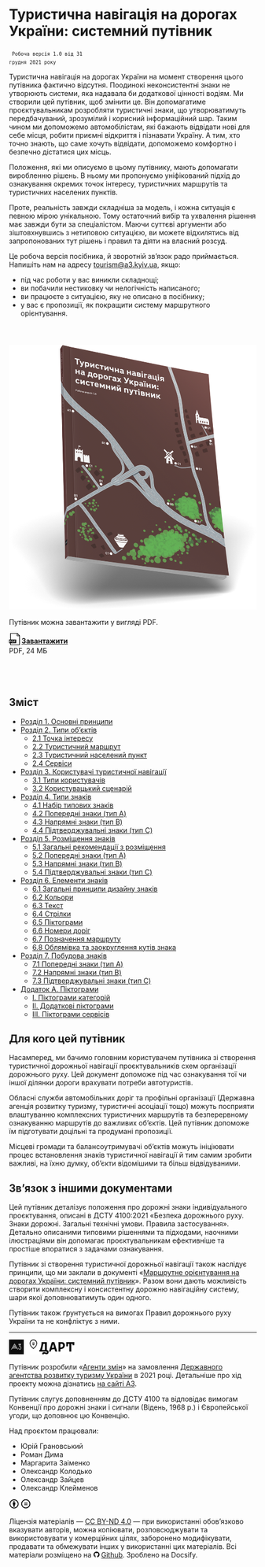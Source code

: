 # Туристична навігація на дорогах України: системний путівник

<code class="caption highlight"><small>
  Робоча версія 1.0 від 31 грудня 2021 року
</small></code>

Туристична навігація на дорогах України на момент створення цього путівника фактично відсутня. Поодинокі неконсистентні знаки не утворюють системи, яка надавала би додаткової цінності водіям. Ми створили цей путівник, щоб змінити це. Він допомагатиме проєктувальникам розробляти туристичні знаки, що утворюватимуть передбачуваний, зрозумілий і корисний інформаційний шар. Таким чином ми допоможемо автомобілістам, які бажають відвідати нові для себе місця, робити приємні відкриття і пізнавати Україну. А тим, хто точно знають, що саме хочуть відвідати, допоможемо комфортно і безпечно дістатися цих місць.

Положення, які ми описуємо в цьому путівнику, мають допомагати виробленню рішень. В ньому ми пропонуємо уніфікований підхід до ознакування окремих точок інтересу, туристичних маршрутів та туристичних населених пунктів.

Проте, реальність завжди складніша за модель, і кожна ситуація є певною мірою унікальною. Тому остаточний вибір та ухвалення рішення має завжди бути за спеціалістом. Маючи суттєві аргументи або зіштовхнувшись з нетиповою ситуацією, ви можете відхилятись від запропонованих тут рішень і правил та діяти на власний розсуд.

Це робоча версія посібника, й зворотній зв’язок радо приймається. Напишіть нам на адресу tourism@a3.kyiv.ua, якщо:
* під час роботи у вас виникли складнощі;
* ви побачили нестиковку чи нелогічність написаного;
* ви працюєте з ситуацією, яку не описано в посібнику;
* у вас є пропозиції, як покращити систему маршрутного орієнтування.



<div class="bg-light" style="min-height: 180px; margin: 4em 0 6em 0;">

  <div class="left-col">
    <a href="/PDF/DART-TouristRoadSigns-Guide-v.1.0.pdf" target="_blank">
      <img src="assets/img/DART-TouristRoadSigns-Guide-Mockup.png" class="">
    </a>
  </div>

  <div class="right-col">
    <p>Путівник можна завантажити у&nbsp;вигляді PDF.</p>
    <a href="/PDF/DART-TouristRoadSigns-Guide-v.1.0.pdf" target="_blank" style="font-weight: 700;">
      <img height="24" src="assets/img/filetype-pdf.svg" style="margin-bottom: -0.2em; margin-right: 0.2em;">Завантажити
    </a>
    <p class="caption" style="margin-top: 0.2em;">PDF, 24 МБ</p>
  </div>

</div>



## Зміст

* [Розділ 1. Основні принципи](              1-principles.md)
* [Розділ 2. Типи об’єктів](                 2-object-types)
  * [ 2.1 Точка інтересу](                   2-object-types?id=_)
  * [ 2.2 Туристичний маршрут](              )
  * [ 2.3 Туристичний населений пункт](        )
  * [ 2.4 Сервіси](                  )
* [Розділ 3. Користувачі туристичної навігації](     )
  * [ 3.1 Типи користувачів](              )
  * [ 3.2 Користувацький сценарій](          )
* [Розділ 4. Типи знаків](               )
  * [ 4.1 Набір типових знаків](           )
  * [ 4.2 Попередні знаки (тип A)](          )
  * [ 4.3 Напрямні знаки (тип B)](           )
  * [ 4.4 Підтверджувальні знаки (тип C)](       )
* [Розділ 5. Розміщення знаків](             )
  * [ 5.1 Загальні рекомендації з розміщення](     )
  * [ 5.2 Попередні знаки (тип A)](          )
  * [ 5.3 Напрямні знаки (тип B)](           )
  * [ 5.4 Підтверджувальні знаки (тип C)](       )
* [Розділ 6. Елементи знаків](             )
  * [ 6.1 Загальні принципи дизайну знаків](     )
  * [ 6.2 Кольори](                  )
  * [ 6.3 Текст](                    )
  * [ 6.4 Стрілки](                  )
  * [ 6.5 Піктограми](                 )
  * [ 6.6 Номери доріг](               )
  * [ 6.7 Позначення маршруту](            )
  * [ 6.8 Облямівка та заокруглення кутів знака](    )
* [Розділ 7. Побудова знаків](             )
  * [ 7.1 Попередні знаки (тип A)](          )
  * [ 7.2 Напрямні знаки (тип B)](           )
  * [ 7.3 Підтверджувальні знаки (тип C)](       )
* [Додаток А. Піктограми](               )
  * [ І. Піктограми категорій](            )
  * [ ІІ. Додаткові піктограми](           )
  * [ ІІІ. Піктограми сервісів](           )



## Для кого цей путівник

Насамперед, ми бачимо головним користувачем путівника зі створення туристичної дорожньої навігації проєктувальників схем організації дорожнього руху. Цей документ допоможе під час ознакування тої чи іншої ділянки дороги врахувати потреби автотуристів.

Обласні служби автомобільних доріг та профільні організації (Державна агенція розвитку туризму, туристичні асоціації тощо) можуть посприяти влаштуванню комплексних туристичних маршрутів та безперервному ознакуванню маршрутів до важливих об’єктів. Цей путівник допоможе їм підготувати доцільні та продумані пропозиції.

Місцеві громади та балансоутримувачі об’єктів можуть ініціювати процес встановлення знаків туристичної навігації й тим самим зробити важливі, на їхню думку, об’єкти відомішими та більш відвідуваними.


## Зв’язок з іншими документами

Цей путівник деталізує положення про дорожні знаки індивідуального проєктування, описані в ДСТУ 4100:2021 «Безпека дорожнього руху. Знаки дорожні. Загальні технічні умови. Правила застосування». Детально описаними типовими рішеннями та підходами, наочними ілюстраціями він допомагає проєктувальникам ефективніше та простіше впоратися з задачами ознакування.

Путівник зі створення туристичної дорожньої навігації також наслідує принципи, що ми заклали в документі «[Маршрутне орієнтування на дорогах України: системний путівник](http://roadguide.a3.kyiv.ua/)». Разом вони дають можливість створити комплексну і консистентну дорожню навігаційну систему, шари якої доповнюватимуть один одного.

Путівник також ґрунтується на вимогах Правил дорожнього руху України та не конфліктує з ними.

<hr>

<img height="30" src="assets/logo/a3.svg">
<img height="30" src="assets/logo/dart.svg" style="margin-left: 0.5rem;">
<!-- <img height="30" src="assets/logo/uad.svg"> -->
<!-- <img height="30" src="assets/logo/dorndi.png"> -->

Путівник розробили «<a href="http://a3.kyiv.ua" target="_blank">Агенти змін</a>» на замовлення <a href="#" target="_blank">Державного агентства розвитку туризму України</a> в 2021 році. Детальніше про хід проекту можна дізнатись <a href="//a3.kyiv.ua/projects/tourist-road-wayfinding">на сайті A3</a>.

Путівник слугує доповненням до ДСТУ 4100 та відповідає вимогам Конвенції про дорожні знаки і сигнали (Відень, 1968 р.)
і Європейської угоди, що доповнює цю Конвенцію.

Над проєктом працювали:
* Юрій Грановський 
* Роман Дима 
* Маргарита Заіменко
* Олександр Колодько 
* Олександр Зайцев 
* Олександр Клейменов


<img src="assets/license/cc-by.svg" height="20" alt="Creative Commons Attribution International"/>
<img src="assets/license/cc-nd.svg" height="20" alt="Creative Commons Attribution-NoDerivatives"/> 
<p class="caption">Ліцензія матеріалів — <a href="https://creativecommons.org/licenses/by-nd/4.0/deed.uk">CC BY-ND 4.0</a> — при використанні обов’язково вказувати авторів, можна копіювати, розповсюджувати та використовувати у комерційних цілях, заборонено модифікувати, продавати та обмежувати інших у використанні цих матеріалів. Всі матеріали розміщено на <a href="https://github.com/agentyzmin/road-sign-guide" target="_blank"><img src="assets/img/github.svg" height="12px" style="margin-right: 4px;">Github</a>. Зроблено на Docsify.</p>